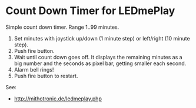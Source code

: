 # Count Down Timer for LEDmePlay

Simple count down timer. Range 1..99 minutes.

1. Set minutes with joystick up/down (1 minute step) or left/right (10 minute step).
2. Push fire button.
3. Wait until count down goes off. It displays the remaining minutes as a big number and the seconds as pixel bar, getting smaller each second.
4. Alarm bell rings!
5. Push fire button to restart.

See:
- http://mithotronic.de/ledmeplay.php
